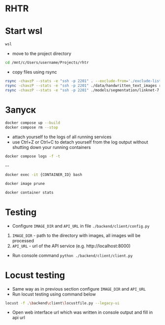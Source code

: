 # RHTR

# Start wsl

```bash
wsl
```

- move to the project directory

```bash
cd /mnt/c/Users/username/Projects/rhtr
```

- copy files using rsync

```bash
rsync -chavzP --stats -e "ssh -p 2201" . --exclude-from='./exclude-list.txt' rzaripov@api.statanly.com:/storage/rzaripov/rhtr
rsync -chavzP --stats -e "ssh -p 2201" ./data/handwritten_text_images rzaripov@api.statanly.com:/storage/rzaripov/rhtr/data
rsync -chavzP --stats -e "ssh -p 2201" ./models/segmentation/linknet-7.onnx rzaripov@api.statanly.com:/storage/rzaripov/rhtr/models/segmentation
```

# Запуск

```bash
docker compose up --build
docker compose rm --stop 
```

- attach yourself to the logs of all running services
- use Ctrl+Z or Ctrl+C to detach yourself from the log output without shutting down your running containers

```bash
docker compose logs -f -t 
```

--

```bash
docker exec -it {CONTAINER_ID} bash
```

```bash
docker image prune
```

```bash
docker container stats
```

# Testing

- Configure `IMAGE_DIR` and `API_URL` in file `./backend/client/config.py`

1. `IMAGE_DIR` - path to the directory with images, all images will be processed
2. `API_URL` - url of the API service (e.g. http://localhost:8000)

- Run console command `python ./backend/client/client.py`

# Locust testing

- Same way as in previous section configure `IMAGE_DIR` and `API_URL`
- Run locust testing using command below

```bash
locust -f .\backend\client\locustfile.py --legacy-ui
```

- Open web interface url which was written in console output and fill in api url
